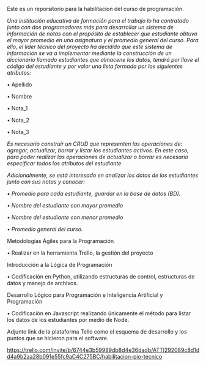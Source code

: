 Este es un reporsitorio para la habilitacion del curso de programación.

*Una institución educativa de formación para el trabajo lo ha contratado junto con dos programadores más para*
*desarrollar un sistema de información de notas con el propósito de establecer que estudiante obtuvo el mayor*
*promedio en una asignatura y el promedio general del curso.*
*Para ello, el líder técnico del proyecto ha decidido que este sistema de información se va a implementar*
*mediante la construcción de un diccionario llamado estudiantes que almacene los datos, tendrá por llave el*
*código del estudiante y por valor una lista formada por los siguientes atributos:*

• Apellido

• Nombre

• Nota_1

• Nota_2

• Nota_3

*Es necesario construir un CRUD que representen las operaciones de: agregar, actualizar, borrar y listar los*
*estudiantes activos. En este caso, para poder realizar las operaciones de actualizar o borrar es necesario*
*especificar todos los atributos del estudiante.*

*Adicionalmente, se está interesado en analizar los datos de los estudiantes junto con sus notas y conocer:*

*• Promedio para cada estudiante, guardar en la base de datos (BD).*

*• Nombre del estudiante con mayor promedio*

*• Nombre del estudiante con menor promedio*

*• Promedio general del curso.*


Metodologías Ágiles para la Programación

• Realizar en la herramienta Trello, la gestión del proyecto

Introducción a la Lógica de Programación

• Codificación en Python, utilizando estructuras de control, estructuras de datos y manejo de archivos.

Desarrollo Lógico para Programación e Inteligencia Artificial y Programación

• Codificación en Javascript realizando únicamente el método para listar los datos de los estudiantes
por medio de Node.

Adjunto link de la plataforma Tello como el esquema de desarrollo y los puntos que se hicieron para el software.

https://trello.com/invite/b/6744e3b59989db8d4e36dadb/ATTI292089c8d1dd4a9b2aa28b091e55fc9aC4C275BC/habilitacion-pio-tecnico
